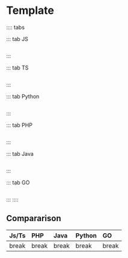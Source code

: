 # Template 

:::: tabs

::: tab JS
```js


```
:::

::: tab TS
```ts

```
:::

::: tab Python
```py


```
:::

::: tab PHP
```php

```
:::

::: tab Java
```java

```
:::

::: tab GO
```go

```
:::
::::


## Compararison

| Js/Ts     | PHP       | Java | Python | GO |
| :----     | :---      | :---| :---| :---|
| break     | break  | break | break |  break |